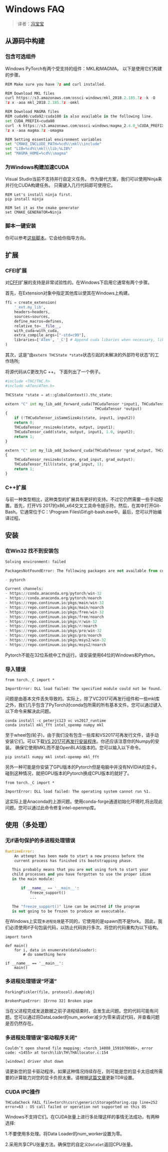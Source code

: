 


# Windows FAQ  

> 译者：[冯宝宝](https://github.com/PEGASUS1993)

## 从源码中构建  

### 包含可选组件  

Windows PyTorch有两个受支持的组件：MKL和MAGMA。 以下是使用它们构建的步骤。  

```py
REM Make sure you have 7z and curl installed.

REM Download MKL files
curl https://s3.amazonaws.com/ossci-windows/mkl_2018.2.185.7z -k -O
7z x -aoa mkl_2018.2.185.7z -omkl

REM Download MAGMA files
REM cuda90/cuda92/cuda100 is also available in the following line.
set CUDA_PREFIX=cuda80
curl -k https://s3.amazonaws.com/ossci-windows/magma_2.4.0_%CUDA_PREFIX%_release.7z -o magma.7z
7z x -aoa magma.7z -omagma

REM Setting essential environment variables
set "CMAKE_INCLUDE_PATH=%cd%\\mkl\\include"
set "LIB=%cd%\\mkl\\lib;%LIB%"
set "MAGMA_HOME=%cd%\\magma"

```

### 为Windows构建加速CUDA  

Visual Studio当前不支持并行自定义任务。 作为替代方案，我们可以使用Ninja来并行化CUDA构建任务。 只需键入几行代码即可使用它。 

```
REM Let's install ninja first.
pip install ninja

REM Set it as the cmake generator
set CMAKE_GENERATOR=Ninja  
``` 

### 脚本一键安装  

你可以参考[这些脚本](https://github.com/peterjc123/pytorch-scripts)。它会给你指导方向。  

## 扩展 

### CFEI扩展  

对[CFFI](https://cffi.readthedocs.io/en/latest/)扩展的支持是非常试验性的。在Windows下启用它通常有两个步骤。

首先，在Extension对象中指定其他库以使其在Windows上构建。   

```py
ffi = create_extension(
    '_ext.my_lib',
    headers=headers,
    sources=sources,
    define_macros=defines,
    relative_to=__file__,
    with_cuda=with_cuda,
    extra_compile_args=["-std=c99"],
    libraries=['ATen', '_C'] # Append cuda libaries when necessary, like cudart
)

```  
其次，这是“由`extern THCState *state`状态引起的未解决的外部符号状态”的工作场所;

将源代码从C更改为C ++。 下面列出了一个例子。 

```py
#include <THC/THC.h>
#include <ATen/ATen.h>

THCState *state = at::globalContext().thc_state;

extern "C" int my_lib_add_forward_cuda(THCudaTensor *input1, THCudaTensor *input2,
                                        THCudaTensor *output)
{
    if (!THCudaTensor_isSameSizeAs(state, input1, input2))
    return 0;
    THCudaTensor_resizeAs(state, output, input1);
    THCudaTensor_cadd(state, output, input1, 1.0, input2);
    return 1;
}

extern "C" int my_lib_add_backward_cuda(THCudaTensor *grad_output, THCudaTensor *grad_input)
{
    THCudaTensor_resizeAs(state, grad_input, grad_output);
    THCudaTensor_fill(state, grad_input, 1);
    return 1;
}

```  

### C++扩展  

与前一种类型相比，这种类型的扩展具有更好的支持。不过它仍然需要一些手动配置。首先，打开VS 2017的x86_x64交叉工具命令提示符。然后，在其中打开Git-Bash。它通常位于C：\Program Files\Git\git-bash.exe中。最后，您可以开始编译过程。  

## 安装  

### 在Win32 找不到安装包  

```py
Solving environment: failed

PackagesNotFoundError: The following packages are not available from current channels:

- pytorch

Current channels:
- https://conda.anaconda.org/pytorch/win-32
- https://conda.anaconda.org/pytorch/noarch
- https://repo.continuum.io/pkgs/main/win-32
- https://repo.continuum.io/pkgs/main/noarch
- https://repo.continuum.io/pkgs/free/win-32
- https://repo.continuum.io/pkgs/free/noarch
- https://repo.continuum.io/pkgs/r/win-32
- https://repo.continuum.io/pkgs/r/noarch
- https://repo.continuum.io/pkgs/pro/win-32
- https://repo.continuum.io/pkgs/pro/noarch
- https://repo.continuum.io/pkgs/msys2/win-32
- https://repo.continuum.io/pkgs/msys2/noarch

```
Pytorch不能在32位系统中工作运行。请安装使用64位的Windows和Python。  

### 导入错误  

```
from torch._C import *

ImportError: DLL load failed: The specified module could not be found.
```

问题是由基本文件丢失导致的。实际上，除了VC2017可再发行组件和一些mkl库之外，我们几乎包含了PyTorch对conda包所需的所有基本文件。您可以通过键入以下命令来解决此问题。

```
conda install -c peterjc123 vc vs2017_runtime
conda install mkl_fft intel_openmp numpy mkl
```

至于wheel包(轮子)，由于我们没有包含一些库和VS2017可再发行文件，请手动安装它们。可以下载[VS 2017可再发行安装程序]((https://aka.ms/vs/15/release/VC_redist.x64.exe))。你还应该注意你的Numpy的安装。 确保它使用MKL而不是OpenBLAS版本的。您可以输入以下命令。  

```
pip install numpy mkl intel-openmp mkl_fft
```  

另外一种可能是你安装了GPU版本的Pytorch但是电脑中并没有NVIDIA的显卡。碰到这种情况，就把GPU版本的Pytorch换成CPU版本的就好了。  


```
from torch._C import *

ImportError: DLL load failed: The operating system cannot run %1.
```

这实际上是Anaconda的上游问题。使用conda-forge通道初始化环境时,将出现此问题。您可以通过此命令修复intel-openmp库。  

## 使用（多处理）  

### 无if语句保护的多进程处理错误  

```py
RuntimeError:
    An attempt has been made to start a new process before the
    current process has finished its bootstrapping phase.

   This probably means that you are not using fork to start your
   child processes and you have forgotten to use the proper idiom
   in the main module:

       if __name__ == '__main__':
           freeze_support()
           ...

   The "freeze_support()" line can be omitted if the program
   is not going to be frozen to produce an executable.

```  

在Windows上实现`多进程处理`是不同的，它使用的是spawn而不是fork。 因此，我们必须使用if子句包装代码，以防止代码执行多次。将您的代码重构为以下结构。 

```
import torch

def main()
    for i, data in enumerate(dataloader):
        # do something here

if __name__ == '__main__':
    main()
```

### 多进程处理错误“坏道”  

```
ForkingPickler(file, protocol).dump(obj)

BrokenPipeError: [Errno 32] Broken pipe
```

当在父进程完成发送数据之前子进程结束时，会发生此问题。您的代码可能有问题。您可以通过将DataLoader的num_worker减少为零来调试代码，并查看问题是否仍然存在。  

### 多进程处理错误“驱动程序关闭”  

```
Couldn’t open shared file mapping: <torch_14808_1591070686>, error code: <1455> at torch\lib\TH\THAllocator.c:154

[windows] driver shut down
```

请更新您的显卡驱动程序。如果这种情况持续存在，则可能是您的显卡太旧或所需要的计算能力对您的显卡负担太重。请根据[这篇文章]((https://www.pugetsystems.com/labs/hpc/Working-around-TDR-in-Windows-for-a-better-GPU-computing-experience-777/).)更新TDR设置。

### CUDA IPC操作  

```
THCudaCheck FAIL file=torch\csrc\generic\StorageSharing.cpp line=252 error=63 : OS call failed or operation not supported on this OS
```

Windows不支持它们。在CUDA张量上进行多处理这样的事情无法成功，有两种选择:  

1\.不要使用多处理。将Data Loader的num_worker设置为零。  

2\.采用共享CPU张量方法。确保您的自定义`DataSet`返回CPU张量。

